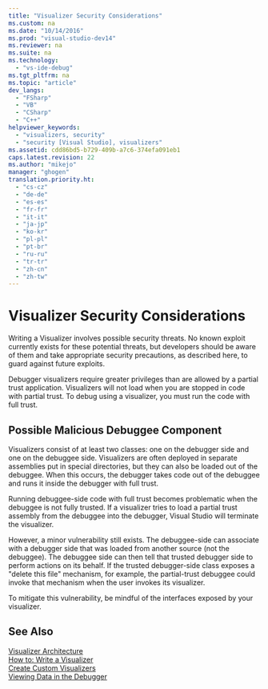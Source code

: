 ```yaml
---
title: "Visualizer Security Considerations"
ms.custom: na
ms.date: "10/14/2016"
ms.prod: "visual-studio-dev14"
ms.reviewer: na
ms.suite: na
ms.technology: 
  - "vs-ide-debug"
ms.tgt_pltfrm: na
ms.topic: "article"
dev_langs: 
  - "FSharp"
  - "VB"
  - "CSharp"
  - "C++"
helpviewer_keywords: 
  - "visualizers, security"
  - "security [Visual Studio], visualizers"
ms.assetid: cdd86bd5-b729-409b-a7c6-374efa091eb1
caps.latest.revision: 22
ms.author: "mikejo"
manager: "ghogen"
translation.priority.ht: 
  - "cs-cz"
  - "de-de"
  - "es-es"
  - "fr-fr"
  - "it-it"
  - "ja-jp"
  - "ko-kr"
  - "pl-pl"
  - "pt-br"
  - "ru-ru"
  - "tr-tr"
  - "zh-cn"
  - "zh-tw"
---
```

# Visualizer Security Considerations
Writing a Visualizer involves possible security threats. No known exploit currently exists for these potential threats, but developers should be aware of them and take appropriate security precautions, as described here, to guard against future exploits.  
  
 Debugger visualizers require greater privileges than are allowed by a partial trust application. Visualizers will not load when you are stopped in code with partial trust. To debug using a visualizer, you must run the code with full trust.  
  
## Possible Malicious Debuggee Component  
 Visualizers consist of at least two classes: one on the debugger side and one on the debuggee side. Visualizers are often deployed in separate assemblies put in special directories, but they can also be loaded out of the debuggee. When this occurs, the debugger takes code out of the debuggee and runs it inside the debugger with full trust.  
  
 Running debuggee-side code with full trust becomes problematic when the debuggee is not fully trusted. If a visualizer tries to load a partial trust assembly from the debuggee into the debugger, Visual Studio will terminate the visualizer.  
  
 However, a minor vulnerability still exists. The debuggee-side can associate with a debugger side that was loaded from another source (not the debuggee). The debuggee side can then tell that trusted debugger side to perform actions on its behalf. If the trusted debugger-side class exposes a "delete this file" mechanism, for example, the partial-trust debuggee could invoke that mechanism when the user invokes its visualizer.  
  
 To mitigate this vulnerability, be mindful of the interfaces exposed by your visualizer.  
  
## See Also  
 [Visualizer Architecture](../debugger/visualizer-architecture.md)   
 [How to: Write a Visualizer](../debugger/how-to--write-a-visualizer.md)   
 [Create Custom Visualizers](../debugger/create-custom-visualizers-of-data.md)   
 [Viewing Data in the Debugger](../debugger/viewing-data-in-the-debugger.md)